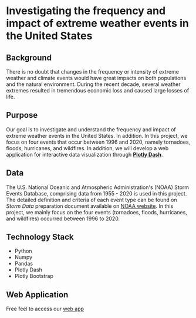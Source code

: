 # **Investigating the frequency and impact of extreme weather events in the United States**

## Background

There is no doubt that changes in the frequency or intensity of extreme weather and climate events would have great impacts on both populations and the natural environment. During the recent decade, several weather extremes resulted in tremendous economic loss and caused large losses of life.

## Purpose

Our goal is to investigate and understand the frequency and impact of extreme weather events in the United States. In addition. In this project, we focus on four events that occur between 1996 and 2020, namely tornadoes, floods, hurricanes, and wildfires. In addition, we will develop a web application for interactive data visualization through **[Plotly Dash](https://plotly.com/dash/)**.

## Data

The U.S. National Oceanic and Atmospheric Administration's (NOAA) Storm Events Database, comprising data from 1955 - 2020 is used in this project. The detailed definition and criteria of each event type can be found on _Storm Data_ preparation document available on [NOAA website](https://www.nws.noaa.gov/directives/sym/pd01016005curr.pdf). In this project, we mainly focus on the four events (tornadoes, floods, hurricanes, and wildfires) occurred between 1996 to 2020.

## Technology Stack

- Python
- Numpy
- Pandas
- Plotly Dash
- Plotly Bootstrap

## Web Application

Free feel to access our [web app](https://data-visualization-0.herokuapp.com/)
